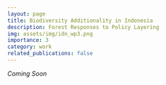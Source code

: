 ```yaml
---
layout: page
title: Biodiversity Additionality in Indonesia
description: Forest Responses to Policy Layering
img: assets/img/idn_wp3.png
importance: 3
category: work
related_publications: false
---
```


_Coming Soon_